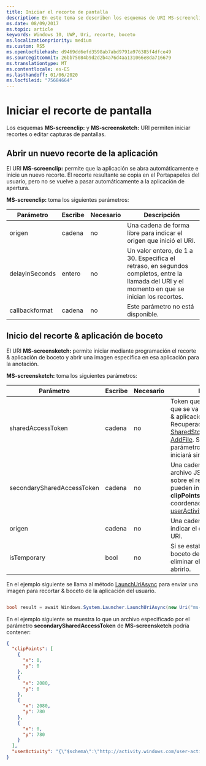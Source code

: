 ```yaml
---
title: Iniciar el recorte de pantalla
description: En este tema se describen los esquemas de URI MS-screenclip y MS-screensketch. La aplicación puede usar estos esquemas de URI para iniciar el recorte & aplicación de boceto o para abrir un nuevo recorte.
ms.date: 08/09/2017
ms.topic: article
keywords: Windows 10, UWP, Uri, recorte, boceto
ms.localizationpriority: medium
ms.custom: RS5
ms.openlocfilehash: d9469dd6efd3598ab7abd9791a976385f4dfce49
ms.sourcegitcommit: 26bb75084b9d2d2b4a76d4aa131066e8da716679
ms.translationtype: MT
ms.contentlocale: es-ES
ms.lasthandoff: 01/06/2020
ms.locfileid: "75684664"
---
```

# <a name="launch-screen-snipping"></a>Iniciar el recorte de pantalla

Los esquemas **MS-screenclip:** y **MS-screensketch:** URI permiten iniciar recortes o editar capturas de pantallas.

## <a name="open-a-new-snip-from-your-app"></a>Abrir un nuevo recorte de la aplicación

El URI **MS-screenclip:** permite que la aplicación se abra automáticamente e inicie un nuevo recorte. El recorte resultante se copia en el Portapapeles del usuario, pero no se vuelve a pasar automáticamente a la aplicación de apertura.

**MS-screenclip:** toma los siguientes parámetros:

| Parámetro | Escribe | Necesario | Descripción |
| --- | --- | --- | --- |
| origen | cadena | no | Una cadena de forma libre para indicar el origen que inició el URI. |
| delayInSeconds | entero | no | Un valor entero, de 1 a 30. Especifica el retraso, en segundos completos, entre la llamada del URI y el momento en que se inician los recortes. |
| callbackformat | cadena | no | Este parámetro no está disponible. |

## <a name="launching-the-snip--sketch-app"></a>Inicio del recorte & aplicación de boceto

El URI **MS-screensketch:** permite iniciar mediante programación el recorte & aplicación de boceto y abrir una imagen específica en esa aplicación para la anotación.

**MS-screensketch:** toma los siguientes parámetros:

| Parámetro | Escribe | Necesario | Descripción |
| --- | --- | --- | --- |
| sharedAccessToken | cadena | no | Token que identifica el archivo que se va a abrir en el recorte & aplicación de boceto. Recuperado de [SharedStorageAccessManager. AddFile](https://docs.microsoft.com/uwp/api/windows.applicationmodel.datatransfer.sharedstorageaccessmanager.addfile). Si se omite este parámetro, la aplicación se iniciará sin abrir un archivo. |
| secondarySharedAccessToken | cadena | no | Una cadena que identifica un archivo JSON con metadatos sobre el recorte. Los metadatos pueden incluir un campo **clipPoints** con una matriz de coordenadas x, y y/o un [userActivity](https://docs.microsoft.com/uwp/api/windows.applicationmodel.useractivities.useractivity). |
| origen | cadena | no | Una cadena de forma libre para indicar el origen que inició el URI. |
| isTemporary | bool | no | Si se establece en true, el boceto de pantalla intentará eliminar el archivo después de abrirlo. |

En el ejemplo siguiente se llama al método [LaunchUriAsync](https://docs.microsoft.com/uwp/api/Windows.System.Launcher#Windows_System_Launcher_LaunchUriAsync_Windows_Foundation_Uri_) para enviar una imagen para recortar & boceto de la aplicación del usuario.

```csharp

bool result = await Windows.System.Launcher.LaunchUriAsync(new Uri("ms-screensketch:edit?source=MyApp&isTemporary=false&sharedAccessToken=2C37ADDA-B054-40B5-8B38-11CED1E1A2D"));

```

En el ejemplo siguiente se muestra lo que un archivo especificado por el parámetro **secondarySharedAccessToken** de **MS-screensketch** podría contener:

```json
{
  "clipPoints": [
    {
      "x": 0,
      "y": 0
    },
    {
      "x": 2080,
      "y": 0
    },
    {
      "x": 2080,
      "y": 780
    },
    {
      "x": 0,
      "y": 780
    }
  ],
  "userActivity": "{\"$schema\":\"http://activity.windows.com/user-activity.json\",\"UserActivity\":\"type\",\"1.0\":\"version\",\"cross-platform-identifiers\":[{\"platform\":\"windows_universal\",\"application\":\"Microsoft.MicrosoftEdge_8wekyb3d8bbwe!MicrosoftEdge\"},{\"platform\":\"host\",\"application\":\"edge.activity.windows.com\"}],\"activationUrl\":\"microsoft-edge:https://support.microsoft.com/help/13776/windows-use-snipping-tool-to-capture-screenshots\",\"contentUrl\":\"https://support.microsoft.com/help/13776/windows-use-snipping-tool-to-capture-screenshots\",\"visualElements\":{\"attribution\":{\"iconUrl\":\"https://www.microsoft.com/favicon.ico?v2\",\"alternateText\":\"microsoft.com\"},\"description\":\"https://support.microsoft.com/help/13776/windows-use-snipping-tool-to-capture-screenshots\",\"backgroundColor\":\"#FF0078D7\",\"displayText\":\"Use snipping tool to capture screenshots - Windows Help\",\"content\":{\"$schema\":\"http://adaptivecards.io/schemas/adaptive-card.json\",\"type\":\"AdaptiveCard\",\"version\":\"1.0\",\"body\":[{\"type\":\"Container\",\"items\":[{\"type\":\"TextBlock\",\"text\":\"Use snipping tool to capture screenshots - Windows Help\",\"weight\":\"bolder\",\"size\":\"large\",\"wrap\":true,\"maxLines\":3},{\"type\":\"TextBlock\",\"text\":\"https://support.microsoft.com/help/13776/windows-use-snipping-tool-to-capture-screenshots\",\"size\":\"normal\",\"wrap\":true,\"maxLines\":3}]}]}},\"isRoamable\":true,\"appActivityId\":\"https://support.microsoft.com/help/13776/windows-use-snipping-tool-to-capture-screenshots\"}"
}

```
